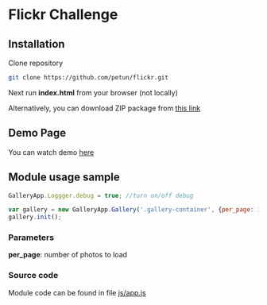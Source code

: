 # Flickr Challenge
## Installation
Clone repository 
```sh
git clone https://github.com/petun/flickr.git
```
Next run **index.html** from your browser (not locally)

Alternatively, you can download ZIP package from [this link](https://github.com/petun/flickr/archive/master.zip)

## Demo Page
You can watch demo [here](http://dv.petun.ru/flickr/)


## Module usage sample
```javascript
GalleryApp.Loggger.debug = true; //turn on/off debug

var gallery = new GalleryApp.Gallery('.gallery-container', {per_page: 10});
gallery.init();
```

### Parameters
**per_page**: number of photos to load

### Source code
Module code can be found in file [js/app.js](https://github.com/petun/flickr/blob/master/js/app.js)